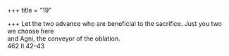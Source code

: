 +++
title = "19"

+++
Let the two advance who are beneficial to the sacrifice. Just you two we  choose here  
and Agni, the conveyor of the oblation.  
462 II.42–43  